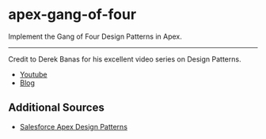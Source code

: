 # apex-gang-of-four

Implement the Gang of Four Design Patterns in Apex.

---
Credit to Derek Banas for his excellent video series on Design Patterns.

 * [Youtube](https://www.youtube.com/playlist?list=PLF206E906175C7E07)
 * [Blog](http://www.newthinktank.com/videos/design-patterns-tutorial/)

## Additional Sources

 * [Salesforce Apex Design Patterns](https://developer.salesforce.com/page/Apex_Design_Patterns)
